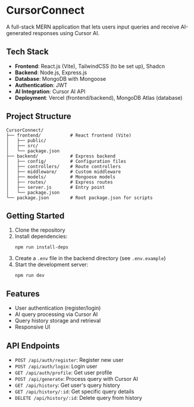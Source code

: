 # CursorConnect

A full-stack MERN application that lets users input queries and receive AI-generated responses using Cursor AI.

## Tech Stack

- **Frontend**: React.js (Vite), TailwindCSS (to be set up), Shadcn
- **Backend**: Node.js, Express.js
- **Database**: MongoDB with Mongoose
- **Authentication**: JWT
- **AI Integration**: Cursor AI API
- **Deployment**: Vercel (frontend/backend), MongoDB Atlas (database)

## Project Structure

```
CursorConnect/
├── frontend/           # React frontend (Vite)
│   ├── public/
│   ├── src/
│   └── package.json
├── backend/            # Express backend
│   ├── config/         # Configuration files
│   ├── controllers/    # Route controllers
│   ├── middleware/     # Custom middleware
│   ├── models/         # Mongoose models
│   ├── routes/         # Express routes
│   ├── server.js       # Entry point
│   └── package.json
└── package.json        # Root package.json for scripts
```

## Getting Started

1. Clone the repository
2. Install dependencies:
   ```
   npm run install-deps
   ```
3. Create a `.env` file in the backend directory (see `.env.example`)
4. Start the development server:
   ```
   npm run dev
   ```

## Features

- User authentication (register/login)
- AI query processing via Cursor AI
- Query history storage and retrieval
- Responsive UI

## API Endpoints

- `POST /api/auth/register`: Register new user
- `POST /api/auth/login`: Login user
- `GET /api/auth/profile`: Get user profile
- `POST /api/generate`: Process query with Cursor AI
- `GET /api/history`: Get user's query history
- `GET /api/history/:id`: Get specific query details
- `DELETE /api/history/:id`: Delete query from history 